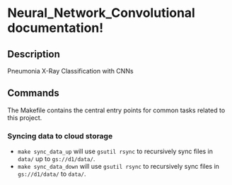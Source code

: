 # Neural_Network_Convolutional documentation!

## Description

Pneumonia X-Ray Classification with CNNs

## Commands

The Makefile contains the central entry points for common tasks related to this project.

### Syncing data to cloud storage

* `make sync_data_up` will use `gsutil rsync` to recursively sync files in `data/` up to `gs://d1/data/`.
* `make sync_data_down` will use `gsutil rsync` to recursively sync files in `gs://d1/data/` to `data/`.


